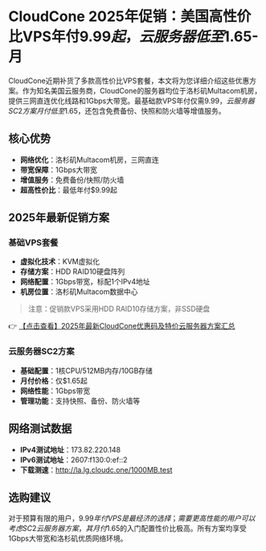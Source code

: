 # CloudCone 2025年促销：美国高性价比VPS年付$9.99起，云服务器低至$1.65-月

CloudCone近期补货了多款高性价比VPS套餐，本文将为您详细介绍这些优惠方案。作为知名美国云服务商，CloudCone的服务器均位于洛杉矶Multacom机房，提供三网直连优化线路和1Gbps大带宽。最基础款VPS年付仅需$9.99，云服务器SC2方案月付低至$1.65，还包含免费备份、快照和防火墙等增值服务。

## 核心优势
- **网络优化**：洛杉矶Multacom机房，三网直连
- **带宽保障**：1Gbps大带宽
- **增值服务**：免费备份/快照/防火墙
- **超高性价比**：最低年付$9.99起

## 2025年最新促销方案

### 基础VPS套餐
- **虚拟化技术**：KVM虚拟化
- **存储方案**：HDD RAID10硬盘阵列
- **网络配置**：1Gbps带宽，标配1个IPv4地址
- **机房位置**：洛杉矶Multacom数据中心

> 注意：促销款VPS采用HDD RAID10存储方案，非SSD硬盘

👉 [【点击查看】2025年最新CloudCone优惠码及特价云服务器方案汇总](https://bit.ly/Cloudcone)

### 云服务器SC2方案
- **基础配置**：1核CPU/512MB内存/10GB存储
- **月付价格**：仅$1.65起
- **网络性能**：1Gbps带宽
- **管理功能**：支持快照、备份、防火墙等

## 网络测试数据
- **IPv4测试地址**：173.82.220.148
- **IPv6测试地址**：2607:f130:0:ef::2
- **下载测速**：http://la.lg.cloudc.one/1000MB.test

## 选购建议
对于预算有限的用户，$9.99年付VPS是最经济的选择；需要更高性能的用户可以考虑SC2云服务器方案，其月付$1.65的入门配置性价比极高。所有方案均享受1Gbps大带宽和洛杉矶优质网络环境。